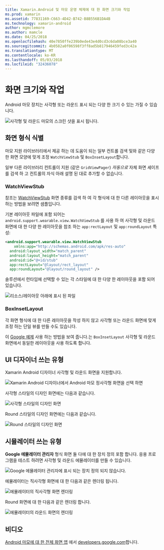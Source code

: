 ```yaml
---
title: Xamarin.Android 및 마모 운영 체제에 대 한 화면 크기와 작업
ms.prod: xamarin
ms.assetid: 77831169-C663-4D42-B742-B8B556B1DA4B
ms.technology: xamarin-android
author: mgmclemore
ms.author: mamcle
ms.date: 04/25/2018
ms.openlocfilehash: 40e7850ffe239b0ede43e4d0cd3c6da08bce3a40
ms.sourcegitcommit: 4b0582a0f06598f3ff8ad5b817946459fed3c42a
ms.translationtype: MT
ms.contentlocale: ko-KR
ms.lasthandoff: 05/03/2018
ms.locfileid: "32436078"
---
```

# <a name="working-with-screen-sizes"></a>화면 크기와 작업

Android 마모 장치는 사각형 또는 라운드 표시 되는 다양 한 크기 수 있는 가질 수 있습니다.

![사각형 및 라운드 마모의 스크린 샷을 표시 됩니다.](screen-sizes-images/moyeu-wear.png)

## <a name="identifying-screen-type"></a>화면 형식 식별

마모 지원 라이브러리에서 제공 하는 데 도움이 되는 일부 컨트롤 검색 및와 같은 다양 한 화면 모양에 맞게 조정 `WatchViewStub` 및 `BoxInsetLayout`합니다.

일부 다른 라이브러리 컨트롤이 지원 (같은 `GridViewPager`) *자동으로* 자체 화면 셰이프를 검색 하 고 컨트롤의 자식 아래 설명 된 대로 추가할 수 없습니다.

### <a name="watchviewstub"></a>WatchViewStub

참조는 [WatchViewStub](https://developer.xamarin.com/samples/WatchViewStub/) 화면 종류를 검색 하 여 각 형식에 대 한 다른 레이아웃을 표시 하는 방법을 보려면 샘플입니다.

기본 레이아웃 파일에 포함 되어는 `android.support.wearable.view.WatchViewStub` 를 사용 하 여 사각형 및 라운드 화면에 대 한 다양 한 레이아웃을 참조 하는 `app:rectLayout` 및 `app:roundLayout` 특성:

```xml
<android.support.wearable.view.WatchViewStub
    xmlns:app="http://schemas.android.com/apk/res-auto"
  android:layout_width="match_parent"
  android:layout_height="match_parent"
  android:id="@+id/stub"
  app:rectLayout="@layout/rect_layout"
  app:roundLayout="@layout/round_layout" />
```

솔루션에서 런타임에 선택할 수 있는 각 스타일에 대 한 다양 한 레이아웃을 포함 되어 있습니다.

![리소스/레이아웃 아래에 표시 된 파일](screen-sizes-images/solution.png)


### <a name="boxinsetlayout"></a>BoxInsetLayout

각 화면 형식에 대 한 다른 레이아웃을 작성 하지 않고 사각형 또는 라운드 화면에 맞게 조정 하는 단일 뷰를 만들 수도 있습니다.

이 [Google 예제](https://developer.android.com/training/wearables/ui/layouts.html#same-layout) 사용 하는 방법을 보여 줍니다.는 `BoxInsetLayout` 사각형 및 라운드 화면에서 동일한 레이아웃을 사용 하도록 합니다.


## <a name="wear-ui-designer"></a>UI 디자이너 쓰는 유형

Xamarin Android 디자이너 사각형 및 라운드 화면을 지원합니다.

![Xamarin Android 디자이너에서 Android 마모 정사각형 화면을 선택 하면](screen-sizes-images/design-screen-type.png)

사각형 스타일의 디자인 화면에는 다음과 같습니다.

![사각형 스타일의 디자인 화면](screen-sizes-images/design-rect.png) 

Round 스타일의 디자인 화면에는 다음과 같습니다.

![Round 스타일의 디자인 화면](screen-sizes-images/design-round.png)


## <a name="wear-simulator"></a>시뮬레이터 쓰는 유형

**Google 에뮬레이터 관리자** 형식 화면 둘 다에 대 한 장치 정의 포함 합니다. 응용 프로그램을 테스트 하려면 사각형 및 라운드 에뮬레이터를 만들 수 있습니다.

![Google 에뮬레이터 관리자에 표시 되는 장치 정의 되지 않습니다.](screen-sizes-images/emulator-devices.png)

에뮬레이터는 직사각형 화면에 대 한 다음과 같은 렌더링 됩니다.

![에뮬레이터의 직사각형 화면 렌더링](screen-sizes-images/recipe-2.png) 

Round 화면에 대 한 다음과 같은 렌더링 합니다.

![에뮬레이터의 라운드 화면의 렌더링](screen-sizes-images/recipe-2-round.png)

## <a name="video"></a>비디오

[Android 마모에 대 한 전체 화면 앱](https://www.youtube.com/watch?v=naf_WbtFAlY) 에서 [developers.google.com](https://www.youtube.com/channel/UC_x5XG1OV2P6uZZ5FSM9Ttw)합니다.

